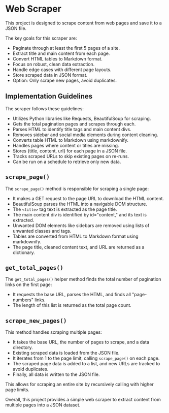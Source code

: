 # Web Scraper

This project is designed to scrape content from web pages and save it to a JSON file.

The key goals for this scraper are:

- Paginate through at least the first 5 pages of a site.
- Extract title and main content from each page.
- Convert HTML tables to Markdown format.
- Focus on robust, clean data extraction.
- Handle edge cases with different page layouts.
- Store scraped data in JSON format.
- Option: Only scrape new pages, avoid duplicates.

## Implementation Guidelines

The scraper follows these guidelines:

- Utilizes Python libraries like Requests, BeautifulSoup for scraping.
- Gets the total pagination pages and scrapes through each.
- Parses HTML to identify title tags and main content divs.
- Removes sidebar and social media elements during content cleaning.
- Converts table HTML to Markdown using markdownify.
- Handles pages where content or titles are missing.
- Stores {title, content, url} for each page in a JSON file.
- Tracks scraped URLs to skip existing pages on re-runs.
- Can be run on a schedule to retrieve only new data.

## `scrape_page()`

The `scrape_page()` method is responsible for scraping a single page:

- It makes a GET request to the page URL to download the HTML content.
- BeautifulSoup parses the HTML into a navigable DOM structure.
- The `<title>` tag text is extracted as the page title.
- The main content div is identified by id="content," and its text is extracted.
- Unwanted DOM elements like sidebars are removed using lists of unwanted classes and tags.
- Tables are converted from HTML to Markdown format using markdownify.
- The page title, cleaned content text, and URL are returned as a dictionary.

## `get_total_pages()`

The `get_total_pages()` helper method finds the total number of pagination links on the first page:

- It requests the base URL, parses the HTML, and finds all "page-numbers" links.
- The length of this list is returned as the total page count.

## `scrape_new_pages()`

This method handles scraping multiple pages:

- It takes the base URL, the number of pages to scrape, and a data directory.
- Existing scraped data is loaded from the JSON file.
- It iterates from 1 to the page limit, calling `scrape_page()` on each page.
- The scraped page data is added to a list, and new URLs are tracked to avoid duplicates.
- Finally, all data is written to the JSON file.

This allows for scraping an entire site by recursively calling with higher page limits.

Overall, this project provides a simple web scraper to extract content from multiple pages into a JSON dataset.
